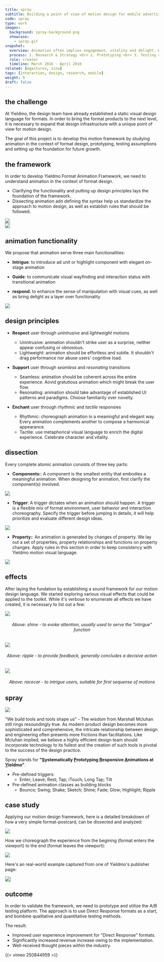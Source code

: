 ```yaml
---
title: spray
subtitle: Building a point of view of motion design for mobile advertising and better yet, an innovative tool to bridge the gap between design and engineering.
code: spray
type: work
images:
  background: spray-background.png
  showcase: 
    - spray.gif
snapshot:
  overview: Animation often implies engagement, vitality and delight. When properly applied, animation can enhance user experience and elevate product quality.
  process: 1. Research & Strategy <br> 2. Prototyping <br> 3. Testing <br> 4. Build & Iteration <br> 5. Implementation
  role: creator
  timeline: March 2016 - April 2016
related: [mgestures, zine]
tags: [interaction, design, research, mobile]
weight: 9
draft: false
---
```


## the challenge

At Yieldmo, the design team have already established a static visual design language for formats. In order to bring the format products to the next level, it is necessary to expand that design infrastructure with a unique point of view for motion design.

The goal of this project is to develop this motion framework by studying animation in the context of format design, prototyping, testing assumptions and setting up the foundation for future growth.

## the framework

In order to develop Yieldmo Format Animation Framework, we need to understand animation in the context of format design.

- Clarifying the functionality and putting up design principles lays the foundation of the framework.
- Dissecting animation adn defining the syntax help us standardize the approach to motion design, as well as establish rules that should be followed.

<div><img src="/work/spray/framework-whiteboard.jpg"></div>
<div><img src="/work/spray/framework-animation.gif"></div>

## animation functionality

We propose that animation serve three main functionalities:

- **Intrigue**: to introduce ad unit or highlight component with elegant on-stage animation

- **Guide**: to communicate visual wayfinding and interaction status with transitional animation

- **respond**: to enhance the sense of manipulation with visual cues, as well as bring delight as a layer over functionality

<div><img src="/work/spray/motion-functionality.gif"></div>


## design principles

- **Respect** user through *unintrusive* and *lightweight* motions
  - Unintrusive: animation shouldn't strike user as a surprise, neither appear confusing or obnoxious.
  - Lightweight: animation should be effortless and subtle. It shouldn't drag performance nor abuse users' cognitive load.

- **Support** user through *seamless* and *resonating* transitions
  - Seamless: animation should be coherent across the entire experience. Aovid gratutious animation which might break the user flow.
  - Resonating: animation should take advantage of established UI patterns and paradigms. Choose familiarity over novelty.

- **Enchant** user through *rhythmic* and *tactile* responsies
  - Rhythmic: choreograph animation in a meaningful and elegant way. Every animation complements another to compose a harmonical appearance.
  - Tactile: use metaphorical visual language to enrich the digital experience. Celebrate character and vitality.


## dissection

Every complete atomic animation consists of three key parts:

- **Components:**: A component is the smallest entity that embodies a meaningful animation. When designing for animation, first clarify the component(s) involved.

<div><img src="/work/spray/dissection-component.gif"></div>

- **Trigger**: A trigger dictates when an animation should happen. A trigger is a flexible mix of format environment, user behavior and interaction choreography. Specify the trigger before jumping in details, it will help prioritize and evaluate different design ideas.

<div><img src="/work/spray/dissection-trigger.gif"></div>

- **Property:**: An animation is generated by changes of property. We lay out a set of properties, property relationships and functions on property changes. Apply rules in this section in order to keep consistency with Yieldmo motion visual language.

<div><img src="/work/spray/dissection-property.gif"></div>

## effects

After laying the fundation by establishing a sound framework for our motion design language. We started exploring various visual effects that could be applied to the toolkit. While it's verbose to enumerate all effects we have created, it is necessary to list out a few:

<div>
  <img src="/work/spray/shine.gif">
  <h6 style="text-align: center;">Above: shine - to evoke attention, usually used to serve the "intrigue" function</h6>
</div>

<div>
  <img src="/work/spray/ripple.gif">
  <h6 style="text-align: center;">Above: ripple - to provide feedback, generally concludes a decisive action</h6>
</div>

<div>
  <img src="/work/spray/racecar.gif">
  <h6 style="text-align: center;">Above: racecar - to intrigue users, suitable for first sequense of motions</h6>
</div>

## spray

<div><img src="/work/spray/illustration.jpg"></div>

"We build tools and tools shape us" - The wisdom from Marshall Mcluhan still rings resoundingly true. As modern product design becomes more sophisticated and comprehensive, the intricate relationship between design and engineering often presents more frictions than facilitations. Like Mcluhan implied, we believe a highly efficient design team should incorporate technology to its fullest and the creation of such tools is pivotal to the success of the design practice.

Spray stands for **"<u>S</u>ystematically <u>P</u>rototyping <u>R</u>esponsive <u>A</u>nimations at <u>Y</u>ieldmo"**.

- Pre-defined triggers: 
  - Enter; Leave; Rest; Tap; iTouch; Long Tap; Tilt
- Pre-defined animation classes as building blocks
  - Bounce; Swing; Shake; Sketch; Shine; Fade; Glow; Highlight; Ripple


## case study

Applying our motion design framework, here is a detailed breakdown of how a very simple format–postcard, can be dissected and analyzed:

<div><img src="/work/spray/postcard-dissection.jpg"></div>

How we choreograph the experience from the begining (format enters the viewport) to the end (format leaves the viewport):

<div><img src="/work/spray/postcard-animation-flow.jpg"></div>

Here's an real-world example captured from one of Yieldmo's publisher page:

<div>
  <img style="box-shadow: 2px 2px 3px 0px rgba(0, 0, 0, 0.31);" src="/work/spray/spray-postcard.gif">
</div>


## outcome

In order to validate the framework, we need to prototype and utilize the A/B testing platform. The approach is to use Direct Response formats as a start, and bombine qualitative and quantitative testing methods.

The result:

- Improved user experience improvement for "Direct Response" formats.
- Significantly increased revenue increase owing to the implementation.
- Well-received thought pieces within the industry.

<div class="vimeo" style="padding-bottom: 56.25%">{{< vimeo 250844959 >}}</div>
